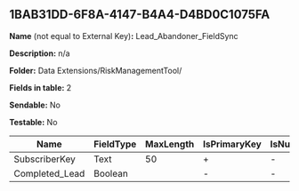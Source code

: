 ## 1BAB31DD-6F8A-4147-B4A4-D4BD0C1075FA

**Name** (not equal to External Key)**:** Lead_Abandoner_FieldSync

**Description:** n/a

**Folder:** Data Extensions/RiskManagementTool/

**Fields in table:** 2

**Sendable:** No

**Testable:** No

| Name | FieldType | MaxLength | IsPrimaryKey | IsNullable | DefaultValue |
| --- | --- | --- | --- | --- | --- |
| SubscriberKey | Text | 50 | + | - |  |
| Completed_Lead | Boolean |  | - | - |  |

